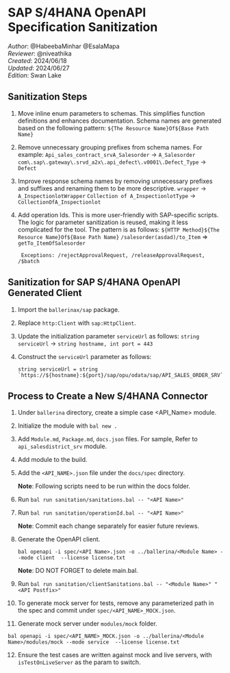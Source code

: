 # SAP S/4HANA OpenAPI Specification Sanitization

_Author_: @HabeebaMinhar @EsalaMapa \
_Reviewer_: @niveathika \
_Created_: 2024/06/18 \
_Updated_: 2024/06/27 \
_Edition_: Swan Lake  

## Sanitization Steps

1. Move inline enum parameters to schemas. This simplifies function definitions and enhances documentation. Schema names
   are generated based on the following pattern:
   `${The Resource Name}Of${Base Path Name}`

2. Remove unnecessary grouping prefixes from schema names. For example:
   `Api_sales_contract_srvA_Salesorder` -> `A_Salesorder`
   `com\.sap\.gateway\.srvd_a2x\.api_defect\.v0001\.Defect_Type` -> `Defect`

3. Improve response schema names by removing unnecessary prefixes and suffixes and renaming them to be more descriptive.
   `wrapper` -> `A_InspectionlotWrapper`
   `Collection of A_InspectionlotType` -> `CollectionOfA_Inspectionlot`


4. Add operation Ids. This is more user-friendly with SAP-specific scripts. The logic for parameter sanitization is
   reused, making it less complicated for the tool. The pattern is as follows:
   `${HTTP Method}${The Resource Name}Of${Base Path Name}`
   `/salesorder(asdad)/to_Item` => `getTo_ItemOfSalesorder`

        Exceptions: /rejectApprovalRequest, /releaseApprovalRequest, /$batch

## Sanitization for SAP S/4HANA OpenAPI Generated Client

1. Import the `ballerinax/sap` package.

2. Replace `http:Client` with `sap:HttpClient`.

3. Update the initialization parameter `serviceUrl` as follows:
   `string serviceUrl` -> `string hostname, int port = 443`

4. Construct the `serviceUrl` parameter as follows:
   ```
   string serviceUrl = string `https://${hostname}:${port}/sap/opu/odata/sap/API_SALES_ORDER_SRV`;
   ```

## Process to Create a New S/4HANA Connector

1. Under `ballerina` directory, create a simple case <API_Name> module.

2. Initialize the module with `bal new .`

3. Add `Module.md`, `Package.md`, `docs.json` files. For sample, Refer to `api_salesdistrict_srv` module.

4. Add module to the build.

5. Add the `<API_NAME>.json` file under the `docs/spec` directory.

   **Note**: Following scripts need to be run within the docs folder.

6. Run `bal run sanitation/sanitations.bal -- "<API Name>"`

7. Run `bal run sanitation/operationId.bal -- "<API Name>"`

   **Note**: Commit each change separately for easier future reviews.

8. Generate the OpenAPI client.

    ```ballerina
    bal openapi -i spec/<API Name>.json -o ../ballerina/<Module Name> --mode client  --license license.txt
    ```
   **Note**: DO NOT FORGET to delete main.bal.

9. Run `bal run sanitation/clientSanitations.bal -- "<Module Name>" "<API Postfix>"`

10. To generate mock server for tests, remove any parameterized path in the spec and commit
    under `spec/<API_NAME>_MOCK.json`.

11. Generate mock server under `modules/mock` folder.

```ballerina
bal openapi -i spec/<API_NAME>_MOCK.json -o ../ballerina/<Module Name>/modules/mock --mode service  --license license.txt
```

12. Ensure the test cases are written against mock and live servers, with `isTestOnLiveServer` as the param to switch. 
